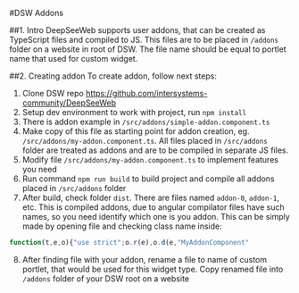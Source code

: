 #DSW Addons

##1. Intro
DeepSeeWeb supports user addons, that can be created as TypeScript files and compiled to JS.
This files are to be placed in `/addons` folder on a website in root of DSW. The file name should be equal to portlet name that used for custom widget.

##2. Creating addon
To create addon, follow next steps:
1. Clone DSW repo https://github.com/intersystems-community/DeepSeeWeb
2. Setup dev environment to work with project, run `npm install` 
3. There is addon example in `/src/addons/simple-addon.component.ts`
4. Make copy of this file as starting point for addon creation, eg. `/src/addons/my-addon.component.ts`.
All files placed in `/src/addons` folder are treated as addons and are to be compiled in separate JS files.
5. Modify file `/src/addons/my-addon.component.ts` to implement features you need
6. Run command `npm run build` to build project and compile all addons placed in `/src/addons` folder
7. After build, check folder `dist`. There are files named `addon-0`, `addon-1`, etc. This is compiled addons, due to angular compilator files have such names, so you need identify which one is you addon.
This can be simply made by opening file and checking class name inside:
```javascript
function(t,e,o){"use strict";o.r(e),o.d(e,"MyAddonComponent"
```
8. After finding file with your addon, rename a file to name of custom portlet, that would be used for this widget type. 
Copy renamed file into `/addons` folder of your DSW root on a website

 
